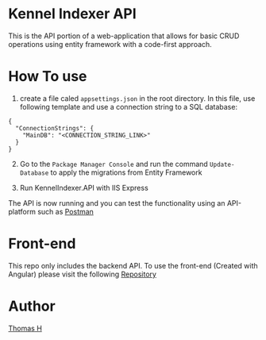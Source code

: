 # Kennel Indexer API
This is the API portion of a web-application that allows for basic CRUD operations using entity framework with a code-first approach. 

# How To use 
1. create a file caled `appsettings.json` in the root directory.
In this file, use following template and use a connection string to a SQL database:

```
{
  "ConnectionStrings": {
    "MainDB": "<CONNECTION_STRING_LINK>" 
  }
}
```

2. Go to the `Package Manager Console` and run the command `Update-Database` to apply the migrations from Entity Framework

3. Run KennelIndexer.API with IIS Express

The API is now running and you can test the functionality using an API-platform such as [Postman](https://www.postman.com/)

# Front-end
This repo only includes the backend API. To use the front-end (Created with Angular) please visit the following [Repository](https://github.com/thom9346/KennelIndexer)

# Author
[Thomas H](https://github.com/thom9346)